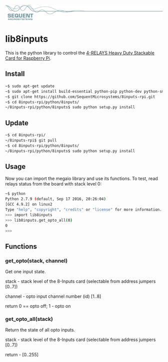 [![8inputs-rpi](../../readmeres/sequent.jpg)](https://sequentmicrosystems.com)

# lib8inputs

This is the python library to control the [4-RELAYS Heavy Duty Stackable Card for Raspberry Pi](https://sequentmicrosystems.com/product/raspberry-pi-relays-heavy-duty-hat/).

## Install

```bash
~$ sudo apt-get update
~$ sudo apt-get install build-essential python-pip python-dev python-smbus git
~$ git clone https://github.com/SequentMicrosystems/8inputs-rpi.git
~$ cd 8inputs-rpi/python/8inputs/
~/8inputs-rpi/python/8inputs$ sudo python setup.py install
```
## Update

```bash
~$ cd 8inputs-rpi/
~/8inputs-rpi$ git pull
~$ cd 8inputs-rpi/python/8inputs/
~/8inputs-rpi/python/8inputs$ sudo python setup.py install
```

## Usage 

Now you can import the megaio library and use its functions. To test, read relays status from the board with stack level 0:

```bash
~$ python
Python 2.7.9 (default, Sep 17 2016, 20:26:04)
[GCC 4.9.2] on linux2
Type "help", "copyright", "credits" or "license" for more information.
>>> import lib8inputs
>>> lib8inputs.get_opto_all(0)
0
>>>
```

## Functions

### get_opto(stack, channel)
Get one input state.

stack - stack level of the 8-Inputs card (selectable from address jumpers [0..7])

channel - opto input channel number (id) [1..8]

return 0 == opto off; 1 - opto on

### get_opto_all(stack)
Return the state of all opto inputs.

stack - stack level of the 8-Inputs card (selectable from address jumpers [0..7])

return - [0..255]
